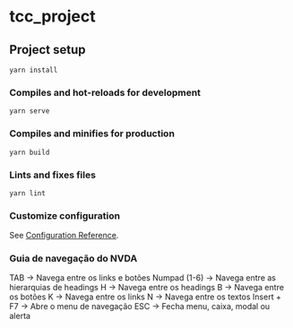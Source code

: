 # tcc_project

## Project setup
```
yarn install
```

### Compiles and hot-reloads for development
```
yarn serve
```

### Compiles and minifies for production
```
yarn build
```

### Lints and fixes files
```
yarn lint
```

### Customize configuration
See [Configuration Reference](https://cli.vuejs.org/config/).

### Guia de navegação do NVDA
TAB            ->  Navega entre os links e botões
Numpad (1-6)   ->  Navega entre as hierarquias de headings
H              ->  Navega entre os headings
B              ->  Navega entre os botões
K              ->  Navega entre os links
N              ->  Navega entre os textos
Insert + F7    ->  Abre o menu de navegação
ESC            ->  Fecha menu, caixa, modal ou alerta